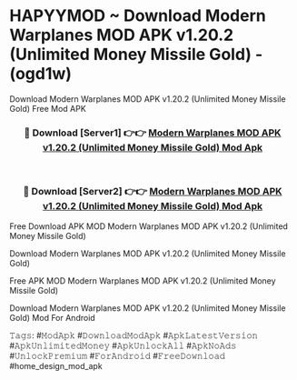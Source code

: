 # HAPYYMOD ~ Download Modern Warplanes MOD APK v1.20.2 (Unlimited Money Missile Gold) - (ogd1w)
Download Modern Warplanes MOD APK v1.20.2 (Unlimited Money Missile Gold) Free Mod APK

<div align="center">
<h3>🔴 Download [Server1] 👉👉 <a href="https://apk-comot.site?title=Modern_Warplanes_MOD_APK_v1.20.2_(Unlimited_Money_Missile_Gold)">Modern Warplanes MOD APK v1.20.2 (Unlimited Money Missile Gold) Mod Apk</a></h3><br>

<h3>🔴 Download [Server2] 👉👉 <a href="https://apk-comot.site?title=Modern_Warplanes_MOD_APK_v1.20.2_(Unlimited_Money_Missile_Gold)">Modern Warplanes MOD APK v1.20.2 (Unlimited Money Missile Gold) Mod Apk</a></h3>
</div>


Free Download APK MOD Modern Warplanes MOD APK v1.20.2 (Unlimited Money Missile Gold)

Download Modern Warplanes MOD APK v1.20.2 (Unlimited Money Missile Gold) 

Free APK MOD Modern Warplanes MOD APK v1.20.2 (Unlimited Money Missile Gold) 

Download Modern Warplanes MOD APK v1.20.2 (Unlimited Money Missile Gold) Mod For Android

𝚃𝚊𝚐𝚜: #𝙼𝚘𝚍𝙰𝚙𝚔 #𝙳𝚘𝚠𝚗𝚕𝚘𝚊𝚍𝙼𝚘𝚍𝙰𝚙𝚔 #𝙰𝚙𝚔𝙻𝚊𝚝𝚎𝚜𝚝𝚅𝚎𝚛𝚜𝚒𝚘𝚗 #𝙰𝚙𝚔𝚄𝚗𝚕𝚒𝚖𝚒𝚝𝚎𝚍𝙼𝚘𝚗𝚎𝚢 #𝙰𝚙𝚔𝚄𝚗𝚕𝚘𝚌𝚔𝙰𝚕𝚕 #𝙰𝚙𝚔𝙽𝚘𝙰𝚍𝚜 #𝚄𝚗𝚕𝚘𝚌𝚔𝙿𝚛𝚎𝚖𝚒𝚞𝚖 #𝙵𝚘𝚛𝙰𝚗𝚍𝚛𝚘𝚒𝚍 #𝙵𝚛𝚎𝚎𝙳𝚘𝚠𝚗𝚕𝚘𝚊𝚍 #home_design_mod_apk